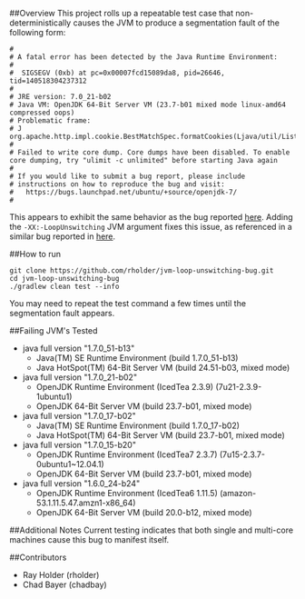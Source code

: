 ##Overview
This project rolls up a repeatable test case that non-deterministically causes
the JVM to produce a segmentation fault of the following form:

    #
    # A fatal error has been detected by the Java Runtime Environment:
    #
    #  SIGSEGV (0xb) at pc=0x00007fcd15089da8, pid=26646, tid=140518304237312
    #
    # JRE version: 7.0_21-b02
    # Java VM: OpenJDK 64-Bit Server VM (23.7-b01 mixed mode linux-amd64 compressed oops)
    # Problematic frame:
    # J  org.apache.http.impl.cookie.BestMatchSpec.formatCookies(Ljava/util/List;)Ljava/util/List;
    #
    # Failed to write core dump. Core dumps have been disabled. To enable core dumping, try "ulimit -c unlimited" before starting Java again
    #
    # If you would like to submit a bug report, please include
    # instructions on how to reproduce the bug and visit:
    #   https://bugs.launchpad.net/ubuntu/+source/openjdk-7/
    #

This appears to exhibit the same behavior as the bug reported [here](https://code.google.com/p/crawler4j/issues/detail?id=136).
Adding the `-XX:-LoopUnswitching` JVM argument fixes this issue, as referenced
in a similar bug reported in [here](https://issues.apache.org/jira/browse/HTTPCLIENT-1173).

##How to run
```
git clone https://github.com/rholder/jvm-loop-unswitching-bug.git
cd jvm-loop-unswitching-bug
./gradlew clean test --info
```
You may need to repeat the test command a few times until the segmentation fault
appears.

##Failing JVM's Tested
* java full version "1.7.0_51-b13"
  * Java(TM) SE Runtime Environment (build 1.7.0_51-b13)
  * Java HotSpot(TM) 64-Bit Server VM (build 24.51-b03, mixed mode)
* java full version "1.7.0_21-b02"
  * OpenJDK Runtime Environment (IcedTea 2.3.9) (7u21-2.3.9-1ubuntu1)
  * OpenJDK 64-Bit Server VM (build 23.7-b01, mixed mode)
* java full version "1.7.0_17-b02"
  * Java(TM) SE Runtime Environment (build 1.7.0_17-b02)
  * Java HotSpot(TM) 64-Bit Server VM (build 23.7-b01, mixed mode)
* java full version "1.7.0_15-b20"
  * OpenJDK Runtime Environment (IcedTea7 2.3.7) (7u15-2.3.7-0ubuntu1~12.04.1)
  * OpenJDK 64-Bit Server VM (build 23.7-b01, mixed mode)
* java full version "1.6.0_24-b24"
  * OpenJDK Runtime Environment (IcedTea6 1.11.5) (amazon-53.1.11.5.47.amzn1-x86_64)
  * OpenJDK 64-Bit Server VM (build 20.0-b12, mixed mode)

##Additional Notes
Current testing indicates that both single and multi-core machines cause this
bug to manifest itself.

##Contributors
* Ray Holder (rholder)
* Chad Bayer (chadbay)
